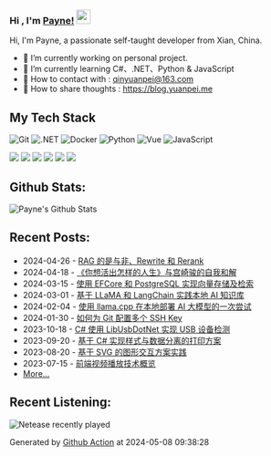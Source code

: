 ### Hi , I'm [Payne!](https://blog.yuanpei.me) <img src="https://media.giphy.com/media/hvRJCLFzcasrR4ia7z/giphy.gif" width="25px">

Hi, I'm Payne, a passionate self-taught developer from Xian, China. 

- 🔭 I’m currently working on personal project.
- 🌱 I’m currently learning  C#、.NET、Python & JavaScript
- 💬 How to contact with : qinyuanpei@163.com
- 👯 How to share thoughts : https://blog.yuanpei.me

## My Tech Stack
![Git](https://img.shields.io/badge/-Git-%23F05032?style=flat-square&logo=git&logoColor=%23ffffff)
![.NET](https://img.shields.io/badge/-.NET-0080C3?style=flat-square&logo=microsoft&logoColor=ffffff)
![Docker](https://img.shields.io/badge/-Docker-%231572B6?style=flat-square&logo=docker)
![Python](http://img.shields.io/badge/-Python-3C78A9?style=flat-square&logo=python&logoColor=ffffff)
![Vue](https://img.shields.io/badge/-Vue-%23E44D27?style=flat-square&logo=html5&logoColor=ffffff)
![JavaScript](https://img.shields.io/badge/-JavaScript-%23F7DF1C?style=flat-square&logo=javascript&logoColor=000000&labelColor=%23F7DF1C&color=%23FFCE5A)

[![](https://img.shields.io/badge/Editor-Visual%20Studio%20Code-007ACC?style=flat-square&logo=visual-studio-code&logoColor=ffffff)](https://code.visualstudio.com/)
[![](https://img.shields.io/badge/-Markdown-black?style=flat-square&logo=markdown&logoColor=ffffff)](https://www.markdownguide.org/)
[![](https://img.shields.io/badge/-GitHub%20Actions-2088FF?style=flat-square&logo=github-actions&logoColor=ffffff)](https://github.com/features/actions)
[![](https://img.shields.io/badge/-PostgreSQL-336791?style=flat-square&logo=postgresql&logoColor=ffffff)](https://www.postgresql.org/)
[![](https://img.shields.io/badge/-Elastic%20Stack-005571?style=flat-square&logo=elastic-stack&logoColor=ffffff)](https://www.elastic.co/)
[![](https://img.shields.io/badge/-Linux-Fcc624?style=flat-square&logo=linux&logoColor=ffffff)](https://www.linux.org/)

## Github Stats:
![Payne's Github Stats](https://github-readme-stats.vercel.app/api?username=qinyuanpei&show_icons=true&theme=dark)

## Recent Posts:
* 2024-04-26 - [RAG 的是与非、Rewrite 和 Rerank](https://blog.yuanpei.me/posts/the-true-or-false-rewrite-rerank-of-rag/)
* 2024-04-18 - [《你想活出怎样的人生》与宫崎骏的自我和解](https://blog.yuanpei.me/posts/the-boy-the-heron-the-self-reconciliation/)
* 2024-03-15 - [使用 EFCore 和 PostgreSQL 实现向量存储及检索](https://blog.yuanpei.me/posts/use-efcore-with-postgresql-for-vector-storage-and-retrieval/)
* 2024-03-01 - [基于 LLaMA 和 LangChain 实践本地 AI 知识库](https://blog.yuanpei.me/posts/practice-local-ai-knowledg-base-based-on-llama-and-langchain/)
* 2024-02-04 - [使用 llama.cpp 在本地部署 AI 大模型的一次尝试](https://blog.yuanpei.me/posts/an-attempt-to-deploy-a-large-ai-model-locally-using-llama.cpp/)
* 2024-01-30 - [如何为 Git 配置多个 SSH Key](https://blog.yuanpei.me/posts/how-to-configure-multiple-ssh-keys-for-git/)
* 2023-10-18 - [C# 使用 LibUsbDotNet 实现 USB 设备检测](https://blog.yuanpei.me/posts/csharp-uses-libusbdotnet-to-implement-usb-device-detection/)
* 2023-09-20 - [基于 C# 实现样式与数据分离的打印方案](https://blog.yuanpei.me/posts/a-printing-scheme-for-separating-style-and-data-based-on-csharp/)
* 2023-08-20 - [基于 SVG 的图形交互方案实践](https://blog.yuanpei.me/posts/practice-of-svg-based-graphic-interaction-solution/)
* 2023-07-15 - [前端视频播放技术概览](https://blog.yuanpei.me/posts/overview-of-front-end-video-playback-technology/)
* [More...](https://blog.yuanpei.me/)

## Recent Listening:
![Netease recently played](https://listen.yuanpei.me/?id=47002864&title=最近在听&number=7&size=60&show_percent=1)

Generated by [Github Action](https://github.com/qinyuanpei/qinyuanpei/actions) at 2024-05-08 09:38:28
